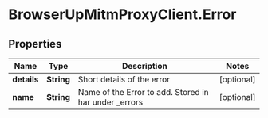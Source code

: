 # BrowserUpMitmProxyClient.Error

## Properties

Name | Type | Description | Notes
------------ | ------------- | ------------- | -------------
**details** | **String** | Short details of the error | [optional] 
**name** | **String** | Name of the Error to add. Stored in har under _errors | [optional] 


